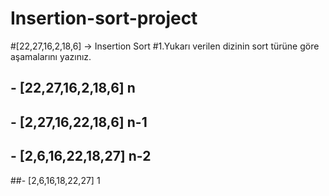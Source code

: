 # Insertion-sort-project
#[22,27,16,2,18,6] -> Insertion Sort
#1.Yukarı verilen dizinin sort türüne göre aşamalarını yazınız.
## - [22,27,16,2,18,6]    n
## - [2,27,16,22,18,6]    n-1
## - [2,6,16,22,18,27]    n-2
##- [2,6,16,18,22,27]      1 
